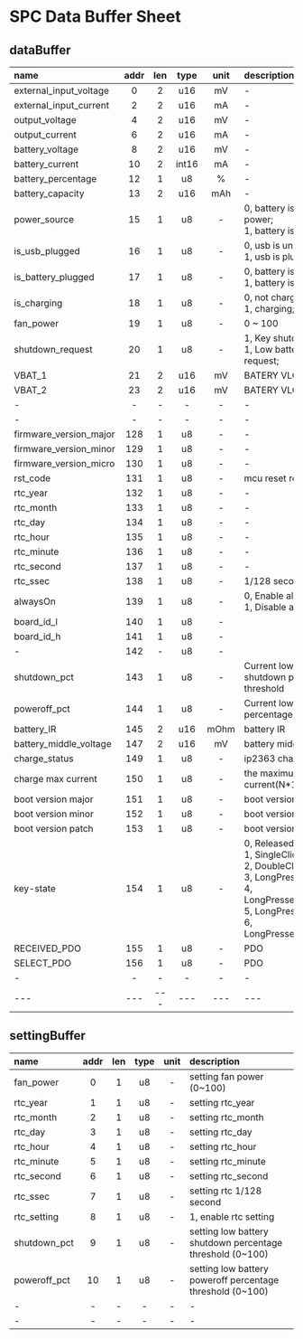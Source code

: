 # SPC Data Buffer Sheet

## dataBuffer

| name                   | addr | len | type  | unit | description                                                           |
| :--------------------- | :--: | :-: | :---: | :--: | :-------------------------------------------------------------------- |
| external_input_voltage |  0   |  2  |  u16  |  mV  | -  |
| external_input_current |  2   |  2  |  u16  |  mA  | -  |
| output_voltage         |  4   |  2  |  u16  |  mV  | -  |
| output_current         |  6   |  2  |  u16  |  mA  | -  |
| battery_voltage        |  8   |  2  |  u16  |  mV  | -  |
| battery_current        |  10  |  2  | int16 |  mA  | -  |
| battery_percentage     |  12  |  1  |  u8   |  %   | -  |
| battery_capacity       |  13  |  2  |  u16  | mAh  | -  |
| power_source           |  15  |  1  |  u8   |  -   | 0, battery isn't supplying power; <br> 1, battery is supplying power; |
| is_usb_plugged         |  16  |  1  |  u8   |  -   | 0, usb is unplugged; <br> 1, usb is plugged in;                       |
| is_battery_plugged     |  17  |  1  |  u8   |  -   | 0, battery is unplugged; <br> 1, battery is plugged in;               |
| is_charging            |  18  |  1  |  u8   |  -   | 0, not charging; <br> 1, charging;                                    |
| fan_power              |  19  |  1  |  u8   |  -   | 0 ~ 100|
| shutdown_request       |  20  |  1  |  u8   |  -   | 1, Key shutdown request; <br> 1, Low battery shutdown request;        |
| VBAT_1                      |  21  |  2  |  u16   | mV | BATERY VLOTAGE 1 |
| VBAT_2                      |  23  |  2  |  u16   | mV | BATERY VLOTAGE 2 |
| -                      |  -   |  -  |   -   |  -   | -  |
| -                      |  -   |  -  |   -   |  -   | -  |
| firmware_version_major | 128  |  1  |  u8   |  -   | -  |
| firmware_version_minor | 129  |  1  |  u8   |  -   | -|
| firmware_version_micro | 130  |  1  |  u8   |  -   | - |
| rst_code               | 131  |  1  |  u8   |  -   | mcu reset reason Code|
| rtc_year               | 132  |  1  |  u8   |  -   | -  |
| rtc_month              | 133  |  1  |  u8   |  -   | -  |
| rtc_day                | 134  |  1  |  u8   |  -   | -  |
| rtc_hour               | 135  |  1  |  u8   |  -   | -  |
| rtc_minute             | 136  |  1  |  u8   |  -   | -  |
| rtc_second             | 137  |  1  |  u8   |  -   | -  |
| rtc_ssec               | 138  |  1  |  u8   |  -   | 1/128 second                                                          |
| alwaysOn               | 139  |  1  |  u8   |  -   | 0, Enable alwaysOn <br> 1, Disable alwaysOn                           |
| board_id_l               | 140  |  1  |  u8   |  -   | 
| board_id_h               | 141 |  1  |  u8   |  -   | 
| -     | 142  |  -  |  u8  |  -   |
| shutdown_pct           | 143  |  1  |  u8   |  -   | Current low battery shutdown percentage threshold                     |
| poweroff_pct           | 144  |  1  |  u8   |  -   | Current low battery poweroff percentage threshold                     |
| battery_IR             | 145  |  2  |  u16  | mOhm | battery IR                                                            |
| battery_middle_voltage | 147  |  2  |  u16  |  mV  | battery middle voltage                                                |
| charge_status          | 149  |  1  |  u8   |  -   | ip2363 charge status                                                  |
| charge max current     | 150  |  1  |  u8   |  -   | the maximum of chargig current(N\*100mA)                              |
| boot version  major    | 151  |  1  |  u8   |  -   | boot version
| boot version  minor    | 152  |  1  |  u8   |  -   | boot version
| boot version  patch    | 153  |  1  |  u8   |  -   | boot version
| key-state               |154 | 1  |  u8   |  -   | 0, Released; <br> 1, SingleClicked; <br> 2, DoubleClicked; <br> 3, LongPressed2S; <br> 4,     LongPressed2SAndReleased; <br> 5, LongPressed5S; <br> 6, LongPressed5SAndReleased; 
|RECEIVED_PDO | 155 | 1  |  u8   |  -   | PDO 
|SELECT_PDO | 156 | 1  |  u8   |  -   | PDO 
| -   | -   | -   | -   | -   | -   |
| --- | --- | --- | --- | --- | --- |

## settingBuffer

| name         | addr | len | type | unit | description                                               |
| :----------- | :--: | :-: | :--: | :--: | :-------------------------------------------------------- |
| fan_power    |  0   |  1  |  u8  |  -   | setting fan power (0~100)                                 |
| rtc_year     |  1   |  1  |  u8  |  -   | setting rtc_year                                          |
| rtc_month    |  2   |  1  |  u8  |  -   | setting rtc_month                                         |
| rtc_day      |  3   |  1  |  u8  |  -   | setting rtc_day                                           |
| rtc_hour     |  4   |  1  |  u8  |  -   | setting rtc_hour                                          |
| rtc_minute   |  5   |  1  |  u8  |  -   | setting rtc_minute                                        |
| rtc_second   |  6   |  1  |  u8  |  -   | setting rtc_second                                        |
| rtc_ssec     |  7   |  1  |  u8  |  -   | setting rtc 1/128 second                                  |
| rtc_setting  |  8   |  1  |  u8  |  -   | 1, enable rtc setting                                     |
| shutdown_pct |  9   |  1  |  u8  |  -   | setting low battery shutdown percentage threshold (0~100) |
| poweroff_pct |  10  |  1  |  u8  |  -   | setting low battery poweroff percentage threshold (0~100) |
| -            |  -   |  -  |  -   |  -   | -                                                         |
| -            |  -   |  -  |  -   |  -   | -                                                         |
